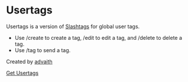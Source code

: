 # Usertags

Usertags is a version of [Slashtags](https://github.com/advaith1/slashtags) for global user tags.	
* Use /create to create a tag, /edit to edit a tag, and /delete to delete a tag.
* Use /tag to send a tag.

Created by [advaith](https://advaith.io)

[Get Usertags](https://discord.com/oauth2/authorize?client_id=1180440543893921892)
